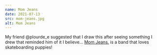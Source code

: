 ```yaml
---
name: Mom Jeans
date: 2021-07-13
src: mom-jeans.jpg
alt: Mom Jeans
---
```


My friend @plourde_e suggested that I draw this after seeing something I drew that reminded him of it I believe... [Mom Jeans.](https://momjeansca.bandcamp.com/album/puppy-love) is a band that loves skateboarding puppies!
